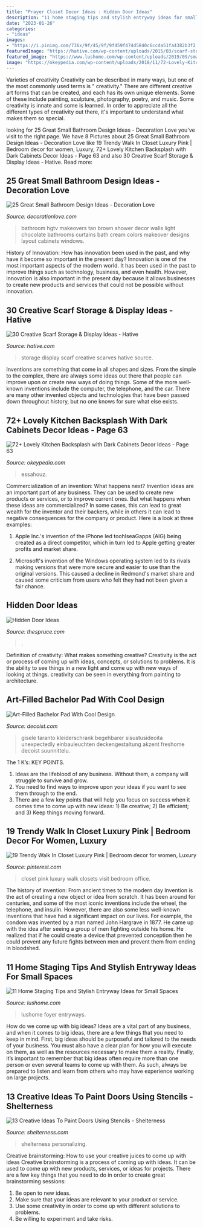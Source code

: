 ```yaml
---
title: "Prayer Closet Decor Ideas : Hidden Door Ideas"
description: "11 home staging tips and stylish entryway ideas for small spaces"
date: "2023-01-26"
categories:
- "ideas"
images:
- "https://i.pinimg.com/736x/9f/45/9f/9f459f474d5840c6ccda51fa4382b3f2.jpg"
featuredImage: "https://hative.com/wp-content/uploads/2015/03/scarf-storage-ideas/7-creative-scarf-storage-and-display-ideas.jpg"
featured_image: "https://www.lushome.com/wp-content/uploads/2019/09/small-interior-design-entryway-ideas-10.jpg"
image: "https://okeypedia.com/wp-content/uploads/2018/11/72-Lovely-Kitchen-Backsplash-with-Dark-Cabinets-Decor-Ideas-63.jpg"
---
```



Varieties of creativity
Creativity can be described in many ways, but one of the most commonly used terms is " creativity." There are different creative art forms that can be created, and each has its own unique elements. Some of these include painting, sculpture, photography, poetry, and music. Some creativity is innate and some is learned. In order to appreciate all the different types of creativity out there, it's important to understand what makes them so special.

	

		
looking for 25 Great Small Bathroom Design Ideas - Decoration Love you've visit to the right page. We have 8 Pictures about 25 Great Small Bathroom Design Ideas - Decoration Love like 19 Trendy Walk In Closet Luxury Pink | Bedroom decor for women, Luxury, 72+ Lovely Kitchen Backsplash with Dark Cabinets Decor Ideas - Page 63 and also 30 Creative Scarf Storage &amp; Display Ideas - Hative. Read more:
		
    
## 25 Great Small Bathroom Design Ideas - Decoration Love

<img loading=lazy src="http://www.decorationlove.com/wp-content/uploads/2016/09/HGTV-Small-Bathroom-Makeovers-Ideas-2.jpg" onerror="this.onerror=null;this.src='https://tse3.mm.bing.net/th?id=OIP._aTnI8MTsHtbeoFv9SyQ4gHaJ3&amp;pid=15.1';" alt="25 Great Small Bathroom Design Ideas - Decoration Love">

_Source: decorationlove.com_

>bathroom hgtv makeovers tan brown shower decor walls light chocolate bathrooms curtains bath cream colors makeover designs layout cabinets windows. 

	

History of Innovation: How has innovation been used in the past, and why have it become so important in the present day?
Innovation is one of the most important aspects of the modern world. It has been used in the past to improve things such as technology, business, and even health. However, innovation is also important in the present day because it allows businesses to create new products and services that could not be possible without innovation.

    
## 30 Creative Scarf Storage &amp; Display Ideas - Hative

<img loading=lazy src="https://hative.com/wp-content/uploads/2015/03/scarf-storage-ideas/7-creative-scarf-storage-and-display-ideas.jpg" onerror="this.onerror=null;this.src='https://tse2.mm.bing.net/th?id=OIP.l2aJPKQK8__Zzwv7XVX_gAHaLI&amp;pid=15.1';" alt="30 Creative Scarf Storage &amp; Display Ideas - Hative">

_Source: hative.com_

>storage display scarf creative scarves hative source. 

	

Inventions are something that come in all shapes and sizes. From the simple to the complex, there are always some ideas out there that people can improve upon or create new ways of doing things. Some of the more well-known inventions include the computer, the telephone, and the car. There are many other invented objects and technologies that have been passed down throughout history, but no one knows for sure what else exists.

    
## 72+ Lovely Kitchen Backsplash With Dark Cabinets Decor Ideas - Page 63

<img loading=lazy src="https://okeypedia.com/wp-content/uploads/2018/11/72-Lovely-Kitchen-Backsplash-with-Dark-Cabinets-Decor-Ideas-63.jpg" onerror="this.onerror=null;this.src='https://tse2.mm.bing.net/th?id=OIP.EMwYYfGDKwbHGXWhncTYmwHaLF&amp;pid=15.1';" alt="72+ Lovely Kitchen Backsplash with Dark Cabinets Decor Ideas - Page 63">

_Source: okeypedia.com_

>essahouz. 

	

Commercialization of an invention: What happens next?
Invention ideas are an important part of any business. They can be used to create new products or services, or to improve current ones. But what happens when these ideas are commercialized? In some cases, this can lead to great wealth for the inventor and their backers, while in others it can lead to negative consequences for the company or product. Here is a look at three examples:
1. Apple Inc.'s invention of the iPhone led toohlseaGapps (AIG) being created as a direct competitor, which in turn led to Apple getting greater profits and market share.

2. Microsoft's invention of the Windows operating system led to its rivals making versions that were more secure and easier to use than the original versions. This caused a decline in Redmond's market share and caused some criticism from users who felt they had not been given a fair chance.

    
## Hidden Door Ideas

<img loading=lazy src="https://www.thespruce.com/thmb/G92CQE1LvS65QfQX1d_UGQuvSe8=/798x1198/filters:fill(auto,1)/PeterPennoyerArchiects_HiddenLibraryDoor__JonathanWallen-2bfd46c38bf24ae09cb7db1f8484991d.jpg" onerror="this.onerror=null;this.src='https://tse3.mm.bing.net/th?id=OIP.MYwhCw1rejSbkM5sc0DuAQHaLH&amp;pid=15.1';" alt="Hidden Door Ideas">

_Source: thespruce.com_

>. 

	

Definition of creativity: What makes something creative?
Creativity is the act or process of coming up with ideas, concepts, or solutions to problems. It is the ability to see things in a new light and come up with new ways of looking at things. creativity can be seen in everything from painting to architecture.

    
## Art-Filled Bachelor Pad With Cool Design

<img loading=lazy src="https://cdn.decoist.com/wp-content/uploads/2013/12/walk-in-closet-design-idea.jpg" onerror="this.onerror=null;this.src='https://tse3.mm.bing.net/th?id=OIP.oxgXZizHRXqPR-qzDI0JwwHaLH&amp;pid=15.1';" alt="Art-Filled Bachelor Pad With Cool Design">

_Source: decoist.com_

>gisele taranto kleiderschrank begehbarer sisustusideoita unexpectedly einbauleuchten deckengestaltung akzent freshome decoist suunnittelu. 

	

The 1 K’s: KEY POINTS.
1. Ideas are the lifeblood of any business. Without them, a company will struggle to survive and grow.
2. You need to find ways to improve upon your ideas if you want to see them through to the end.
3. There are a few key points that will help you focus on success when it comes time to come up with new ideas: 1) Be creative; 2) Be efficient; and 3) Keep things moving forward.

    
## 19 Trendy Walk In Closet Luxury Pink | Bedroom Decor For Women, Luxury

<img loading=lazy src="https://i.pinimg.com/736x/9f/45/9f/9f459f474d5840c6ccda51fa4382b3f2.jpg" onerror="this.onerror=null;this.src='https://tse1.mm.bing.net/th?id=OIP.8mh_6FoLdl3GAlTdeEP9OwAAAA&amp;pid=15.1';" alt="19 Trendy Walk In Closet Luxury Pink | Bedroom decor for women, Luxury">

_Source: pinterest.com_

>closet pink luxury walk closets visit bedroom office. 

	

The history of invention: From ancient times to the modern day
Invention is the act of creating a new object or idea from scratch. It has been around for centuries, and some of the most iconic inventions include the wheel, the telephone, and insulin. However, there are also some less well-known inventions that have had a significant impact on our lives. For example, the condom was invented by a man named John Hargrave in 1877. He came up with the idea after seeing a group of men fighting outside his home. He realized that if he could create a device that prevented conception then he could prevent any future fights between men and prevent them from ending in bloodshed.

    
## 11 Home Staging Tips And Stylish Entryway Ideas For Small Spaces

<img loading=lazy src="https://www.lushome.com/wp-content/uploads/2019/09/small-interior-design-entryway-ideas-10.jpg" onerror="this.onerror=null;this.src='https://tse2.mm.bing.net/th?id=OIP.cmyfrB30DktbgL7DWM5fAAHaJ3&amp;pid=15.1';" alt="11 Home Staging Tips and Stylish Entryway Ideas for Small Spaces">

_Source: lushome.com_

>lushome foyer entryways. 

	

How do we come up with big ideas?
Ideas are a vital part of any business, and when it comes to big ideas, there are a few things that you need to keep in mind. First, big ideas should be purposeful and tailored to the needs of your business. You must also have a clear plan for how you will execute on them, as well as the resources necessary to make them a reality. Finally, it’s important to remember that big ideas often require more than one person or even several teams to come up with them. As such, always be prepared to listen and learn from others who may have experience working on large projects.

    
## 13 Creative Ideas To Paint Doors Using Stencils - Shelterness

<img loading=lazy src="https://i.shelterness.com/decorating-doors-with-stencils-8.jpg" onerror="this.onerror=null;this.src='https://tse3.mm.bing.net/th?id=OIP.86p1qDZR1wOqE9Z6LBrwxgAAAA&amp;pid=15.1';" alt="13 Creative Ideas To Paint Doors Using Stencils - Shelterness">

_Source: shelterness.com_

>shelterness personalizing. 

	

Creative brainstorming: How to use your creative juices to come up with ideas
Creative brainstorming is a process of coming up with ideas. It can be used to come up with new products, services, or ideas for projects. There are a few key things that you need to do in order to create great brainstorming sessions:
1. Be open to new ideas.
2. Make sure that your ideas are relevant to your product or service.
3. Use some creativity in order to come up with different solutions to problems.
4. Be willing to experiment and take risks.

